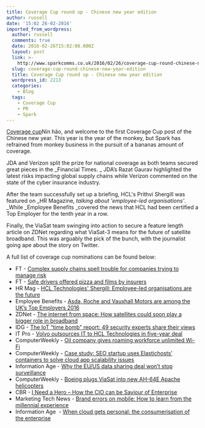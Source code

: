 ```yaml
---
title: Coverage Cup round up - Chinese new year edition
author: russell
date: '15:02 26-02-2016'
imported_from_wordpress:
  author: russell
  comments: true
  date: 2016-02-26T15:02:08.000Z
  layout: post
  link: >-
    http://www.sparkcomms.co.uk/2016/02/26/coverage-cup-round-chinese-new-year-edition/
  slug: coverage-cup-round-chinese-new-year-edition
  title: Coverage Cup round up - Chinese new year edition
  wordpress_id: 2213
  categories:
    - Blog
  tags:
    - Coverage Cup
    - PR
    - Spark
---
```


[Coverage cup](Coverage-cup-167x300.jpg)Nín hǎo, and welcome to the first Coverage Cup post of the Chinese new year. This year is the year of the monkey, but Spark has refrained from monkey business in the pursuit of a bananas amount of coverage.

JDA and Verizon split the prize for national coverage as both teams secured great pieces in the _Financial Times. _ JDA’s Razat Gaurav highlighted the latest risks impacting global supply chains while Verizon commented on the state of the cyber insurance industry.  

After the team successfully set up a briefing, HCL's Prithvi Shergill was featured on _HR Magazine, _talking about 'employee-led organisations'_. _While _Employee Benefits _covered the news that HCL had been certified a Top Employer for the tenth year in a row.

Finally, the ViaSat team swinging into action to secure a feature length article on ZDNet regarding what ViaSat-3 means for the future of satellite broadband. This was arguably the pick of the bunch, with the journalist going ape about the story on Twitter.

A full list of coverage cup nominations can be found below:

  * FT - [Complex supply chains spell trouble for companies trying to manage risk](http://www.ft.com/cms/s/2/2cf5bebe-9773-11e5-9228-87e603d47bdc.html#axzz3yGWtzLkB)
  * FT - [Safe drivers offered pizza and films by insurers](http://www.ft.com/cms/s/2/e82a0144-bdd0-11e5-9fdb-87b8d15baec2.html#axzz40mqdMSvv)
  * HR Mag - [HCL Technologies' Shergill: Employee-led organisations are the future](http://www.hrmagazine.co.uk/article-details/hcl-technologies-shergill-employee-led-organisations-are-the-future-1)
  * Employee Benefits - [Asda, Roche and Vauxhall Motors are among the UK’s Top Employers 2016](https://www.employeebenefits.co.uk/asda-roche-and-vauxhall-motors-are-among-uk-top-employers-2016/)
  * ZDNet - [The internet from space: How satellites could soon play a bigger role in broadband](http://www.zdnet.com/article/the-internet-from-space-how-satellites-could-soon-play-a-bigger-role-in-broadband/)
  * IDG - [The IoT “time bomb” report: 49 security experts share their views](http://www.idgconnect.com/abstract/12744/the-iot-bomb-report-49-security-experts-share-views)
  * IT Pro - [Volvo outsources IT to HCL Technologies in five-year deal](http://www.itpro.co.uk/outsourcing/26053/volvo-outsources-it-to-hcl-technologies-in-five-year-deal)
  * ComputerWeekly - [Oil company gives roaming workforce unlimited Wi-Fi](http://www.computerweekly.com/news/4500271529/Oil-company-gives-roaming-executives-unlimited-Wi-Fi)
  * ComputerWeekly - [Case study: SEO startup uses Elastichosts’ containers to solve cloud app scalability issues](http://www.computerweekly.com/news/4500273278/Case-study-SEO-startup-uses-Elastichosts-containers-to-solve-cloud-app-scalability-issues)
  * Information Age - [Why the EU/US data sharing deal won’t stop surveillance](http://www.information-age.com/it-management/strategy-and-innovation/123460874/why-euus-data-sharing-deal-wont-stop-surveillance)
  * ComputerWeekly - [Boeing plugs ViaSat into new AH-64E Apache helicopters](http://www.computerweekly.com/news/4500272231/Boeing-plugs-ViaSat-into-new-AH-64E-Apache-helicopters)
  * CBR - [I Need a Hero – How the CIO can be Saviour of Enterprise](http://www.cbronline.com/news/verticals/cio-agenda/i-need-a-hero-how-the-cio-can-be-saviour-of-enterprise-4793109)
  * Marketing Tech News - [Brand errors on mobile: How to learn from the millennial experience](http://www.marketingtechnews.net/news/2016/feb/12/brand-errors-mobile-how-learn-millennial-experience/) 
  * Information Age  - [When cloud gets personal: the consumerisation of the enterprise](http://www.information-age.com/technology/cloud-and-virtualisation/123460901/when-cloud-gets-personal-consumerisation-enterprise)
